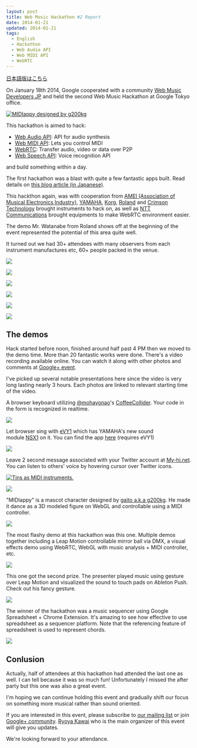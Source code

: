 ```yaml
---           
layout: post
title: Web Music Hackathon #2 Report
date: 2014-01-21
updated: 2014-01-21
tags:
  - English
  - Hackathon
  - Web Audio API
  - Web MIDI API
  - WebRTC
---
```


[日本語版はこちら](http://blog.agektmr.com/2014/01/web-music-2.html)

On January 18th 2014, Google cooperated with a community [Web Music Developers
JP](https://groups.google.com/forum/#!forum/web-music-developers-jp) and held
the second Web Music Hackathon at Google Tokyo office.

[![MIDIappy designed by g200kg](http://2.bp.blogspot.com/-pWg7ZbpuApI/UtnT0-ZQ3wI/AAAAAAAAn_E/yz5p7NI-OrE/s1600/IMG_20140118_095419.jpg)](http://2.bp.blogspot.com/-pWg7ZbpuApI/UtnT0-ZQ3wI/AAAAAAAAn_E/yz5p7NI-OrE/s1600/IMG_20140118_095419.jpg)

This hackathon is aimed to hack:

* [Web Audio API](http://www.w3.org/TR/webaudio/): API for audio synthesis
* [Web MIDI API](http://www.w3.org/TR/webmidi/): Lets you control MIDI
* [WebRTC](http://www.w3.org/TR/webrtc/): Transfer audio, video or data over P2P
* [Web Speech API](https://dvcs.w3.org/hg/speech-api/raw-file/tip/speechapi.html): Voice recognition API

and build something within a day.

The first hackathon was a blast with quite a few fantastic apps built. Read
details on [this blog article (in
Japanese)](http://blog.agektmr.com/2013/10/web-music.html).

This hackthon again, was with cooperation from [AMEI (Association of Musical
Electronics Industry)](http://www.amei.or.jp/), [YAMAHA](http://jp.yamaha.com/),
[Korg](http://www.korg.co.jp/), [Roland](http://www.roland.co.jp/) and [Crimson
Technology](http://www.crimsontech.jp/) brought instruments to hack on, as well
as [NTT Communications](http://www.ntt.com/) brought equipments to make WebRTC
environment easier.

The demo Mr. Watanabe from Roland shows off at the beginning of the event
represented the potential of this area quite well.

<div class="g-post" data-href="https://plus.google.com/107085977904914121234/posts/9uSFkerFQjR"></div>

It turned out we had 30+ attendees with many observers from each instrument
manufactures etc, 60+ people packed in the venue.

[![](http://3.bp.blogspot.com/-iM3QjdgmBlQ/UtnTaoKfhzI/AAAAAAAAnzM/zYjBKbYaKDs/s1600/IMG_20140118_095100.jpg)](http://3.bp.blogspot.com/-iM3QjdgmBlQ/UtnTaoKfhzI/AAAAAAAAnzM/zYjBKbYaKDs/s1600/IMG_20140118_095100.jpg)

[![](http://4.bp.blogspot.com/-o03kTxNUi4Y/UtnTe2OytlI/AAAAAAAAnzU/rTp5iHL0mMo/s1600/IMG_20140118_095107.jpg)](http://4.bp.blogspot.com/-o03kTxNUi4Y/UtnTe2OytlI/AAAAAAAAnzU/rTp5iHL0mMo/s1600/IMG_20140118_095107.jpg)

[![](http://2.bp.blogspot.com/-Gm7zLZA9LKk/UtnTo37e4TI/AAAAAAAAnz8/oIR7WJuP2o4/s1600/IMG_20140118_095149.jpg)](http://2.bp.blogspot.com/-Gm7zLZA9LKk/UtnTo37e4TI/AAAAAAAAnz8/oIR7WJuP2o4/s1600/IMG_20140118_095149.jpg)

[![](http://3.bp.blogspot.com/-2Dq5uJXMLjk/UtnTmpD0qGI/AAAAAAAAnz0/aMZXhcziQg4/s1600/IMG_20140118_095142.jpg)](http://3.bp.blogspot.com/-2Dq5uJXMLjk/UtnTmpD0qGI/AAAAAAAAnz0/aMZXhcziQg4/s1600/IMG_20140118_095142.jpg)

[![](http://2.bp.blogspot.com/-5VB2kMqo5Lc/UtnTuBoS09I/AAAAAAAAn0M/8vrjzbRqTmY/s1600/IMG_20140118_095247.jpg)](http://2.bp.blogspot.com/-5VB2kMqo5Lc/UtnTuBoS09I/AAAAAAAAn0M/8vrjzbRqTmY/s1600/IMG_20140118_095247.jpg)

[![](http://1.bp.blogspot.com/-oM7xdAx8tV4/UtnT2fEl3UI/AAAAAAAAn0s/VaT-qiJUhZ8/s1600/IMG_20140118_095424.jpg)](http://1.bp.blogspot.com/-oM7xdAx8tV4/UtnT2fEl3UI/AAAAAAAAn0s/VaT-qiJUhZ8/s1600/IMG_20140118_095424.jpg)

## The demos

Hack started before noon, finished around half past 4 PM then we moved to the
demo time. More than 20 fantastic works were done. There's a video recording
available online. You can watch it along with other photos and comments at
[Google+ event](https://plus.google.com/events/c39ncqloticnheus2ksk34ef0bc).

I've picked up several notable presentations here since the video is very long
lasting nearly 3 hours. Each photos are linked to relevant starting time of the
video.

A browser keyboard
utilizing [@mohayonao](https://twitter.com/mohayonao)'s [CoffeeCollider](http://mohayonao.github.io/CoffeeCollider/). Your
code in the form is recognized in realtime.

[![](http://4.bp.blogspot.com/-9HsNrcuJIjU/UtuQMKW2XtI/AAAAAAAAn-E/Alyw3GwuzHg/s1600/cckb.png)](http://www.youtube.com/watch?v=dCvuBz1FYWg&t=8m52s)

Let browser sing with [eVY1](http://www.switch-science.com/catalog/1490/) which
has YAMAHA's new sound
module [NSX1](http://jp.yamaha.com/news_release/2013/13102301.html) on it. You
can find the app [here](http://sound.heteml.jp/webmusic2/) (requires eVY1)

[![](http://1.bp.blogspot.com/--YHskqWDRoY/UtuQLxX6caI/AAAAAAAAn-U/ZdYuR5VU1GQ/s1600/evy1.png)](http://www.youtube.com/watch?v=dCvuBz1FYWgt=31m)

Leave 2 second message associated with your Twitter account
at [My-hi.net](http://my-hi.net/). You can listen to others' voice by hovering
cursor over Twitter icons.

[![Tins as MIDI instruments.](http://1.bp.blogspot.com/-2A3FoRD1tE0/UtuYkG7rn6I/AAAAAAAAn_Y/y0cbZ8XqcaI/s1600/my-hi.png)](http://www.youtube.com/watch?v=dCvuBz1FYWg&t=1h3m27s)

[![](http://2.bp.blogspot.com/-0V-yR1WIItM/UtuQMdA5flI/AAAAAAAAn-Y/dxrSrVESakg/s1600/kan.png)](http://www.youtube.com/watch?v=dCvuBz1FYWg&t=2h15m)

"MIDIappy" is a mascot character designed by [gaito a.k.a
g200kg](https://twitter.com/g200kg). He made it dance as a 3D modeled figure on
WebGL and controllable using a MIDI controller.

[![](http://3.bp.blogspot.com/-JuSpa84yNUM/UtuQNKebvbI/AAAAAAAAn-o/xXN2z6ByRSw/s1600/midiappy.png)](http://www.youtube.com/watch?v=dCvuBz1FYWg&t=2h22m)

The most flashy demo at this hackathon was this one. Multiple demos together
including a Leap Motion controllable mirror ball via DMX, a visual effects demo
using WebRTC, WebGL with music analysis + MIDI controller, etc.

[![](http://3.bp.blogspot.com/-cl0wn3wx9Iw/UtuQOUgQRxI/AAAAAAAAn-4/YCMWmmpbefM/s1600/x.png)](http://www.youtube.com/watch?v=dCvuBz1FYWg&t=22m24s)

This one got the second prize. The presenter played music using gesture over
Leap Motion and visualized the sound to touch pads on Ableton Push. Check out
his fancy gesture.

[![](http://1.bp.blogspot.com/-nxhBYrk8jhU/UtuQNXIgCKI/AAAAAAAAn-s/JSr1hHDNh1c/s1600/mtomasz.png)](http://www.youtube.com/watch?v=dCvuBz1FYWg&t=57m20s)

The winner of the hackathon was a music sequencer using Google Spreadsheet +
Chrome Extension. It's amazing to see how effective to use spreadsheet as a
sequencer platform. Note that the referencing feature of spreadsheet is used to
represent chords.

[![](http://4.bp.blogspot.com/-S8eWkPrgXs8/UtuQNg9xhqI/AAAAAAAAn-w/pSmrxoQrft0/s1600/spreadsheet.png)](http://www.youtube.com/watch?v=dCvuBz1FYWg&t=47m18s)

## Conlusion

Actually, half of attendees at this hackathon had attended the last one as well.
I can tell because it was so much fun! Unfortunately I missed the after party
but this one was also a great event.

I'm hoping we can continue holding this event and gradually shift our focus on
something more musical rather than sound oriented.

If you are interested in this event, please subscribe to [our mailing
list](https://groups.google.com/forum/#!forum/web-music-developers-jp) or join
[Google+ community](https://plus.google.com/communities/111657869969887793180).
[Ryoya Kawai](https://plus.google.com/+RyoyaKAWAI/posts) who is the main
organizer of this event will give you updates.

We're looking forward to your attendance.
